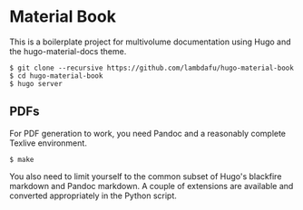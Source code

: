 # Material Book

This is a boilerplate project for multivolume documentation using Hugo
and the hugo-material-docs theme.

```
$ git clone --recursive https://github.com/lambdafu/hugo-material-book
$ cd hugo-material-book
$ hugo server
```

## PDFs

For PDF generation to work, you need Pandoc and a reasonably complete
Texlive environment.

```
$ make
```

You also need to limit yourself to the common subset of Hugo's
blackfire markdown and Pandoc markdown.  A couple of extensions are
available and converted appropriately in the Python script.
